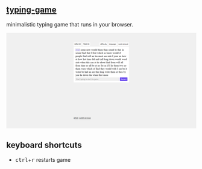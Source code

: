 ## [typing-game](https://typing-games.netlify.com/)

minimalistic typing game that runs in your browser.

![typing-game](screenshot.png?raw=true)

## keyboard shortcuts

- <kbd>ctrl</kbd>+<kbd>r</kbd> restarts game
